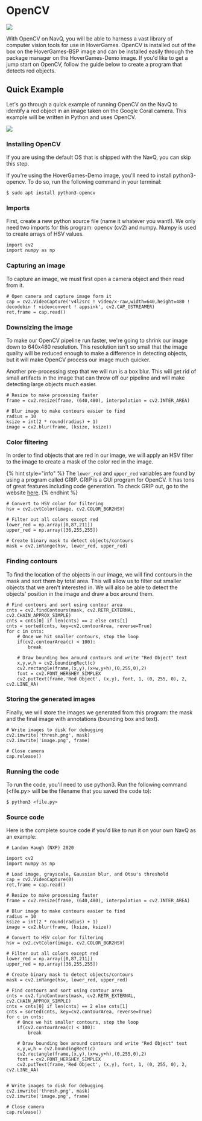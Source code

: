 # OpenCV

![](../.gitbook/assets/image%20%2817%29.png)

With OpenCV on NavQ, you will be able to harness a vast library of computer vision tools for use in HoverGames. OpenCV is installed out of the box on the HoverGames-BSP image and can be installed easily through the package manager on the HoverGames-Demo image. If you'd like to get a jump start on OpenCV, follow the guide below to create a program that detects red objects.

## Quick Example

Let's go through a quick example of running OpenCV on the NavQ to identify a red object in an image taken on the Google Coral camera. This example will be written in Python and uses OpenCV.

![](../.gitbook/assets/image%20%288%29.png)

### Installing OpenCV

If you are using the default OS that is shipped with the NavQ, you can skip this step.

If you're using the HoverGames-Demo image, you'll need to install python3-opencv. To do so, run the following command in your terminal:

```text
$ sudo apt install python3-opencv
```

### Imports

First, create a new python source file \(name it whatever you want!\). We only need two imports for this program: opencv \(cv2\) and numpy. Numpy is used to create arrays of HSV values.

```text
import cv2
import numpy as np
```

### Capturing an image

To capture an image, we must first open a camera object and then read from it.

```text
# Open camera and capture image form it
cap = cv2.VideoCapture('v4l2src ! video/x-raw,width=640,height=480 ! decodebin ! videoconvert ! appsink', cv2.CAP_GSTREAMER)
ret,frame = cap.read()
```

### Downsizing the image

To make our OpenCV pipeline run faster, we're going to shrink our image down to 640x480 resolution. This resolution isn't so small that the image quality will be reduced enough to make a difference in detecting objects, but it will make OpenCV process our image much quicker. 

Another pre-processing step that we will run is a box blur. This will get rid of small artifacts in the image that can throw off our pipeline and will make detecting large objects much easier.

```text
# Resize to make processing faster
frame = cv2.resize(frame, (640,480), interpolation = cv2.INTER_AREA)

# Blur image to make contours easier to find
radius = 10
ksize = int(2 * round(radius) + 1)
image = cv2.blur(frame, (ksize, ksize))
```

### Color filtering

In order to find objects that are red in our image, we will apply an HSV filter to the image to create a mask of the color red in the image.

{% hint style="info" %}
The `lower_red` and `upper_red` variables are found by using a program called GRIP. GRIP is a GUI program for OpenCV. It has tons of great features including code generation. To check GRIP out, go to the website [here](https://wpiroboticsprojects.github.io/GRIP/#/).
{% endhint %}

```text
# Convert to HSV color for filtering
hsv = cv2.cvtColor(image, cv2.COLOR_BGR2HSV)

# Filter out all colors except red
lower_red = np.array([0,87,211])
upper_red = np.array([36,255,255])

# Create binary mask to detect objects/contours
mask = cv2.inRange(hsv, lower_red, upper_red)
```

### Finding contours

To find the location of the objects in our image, we will find contours in the mask and sort them by total area. This will allow us to filter out smaller objects that we aren't interested in. We will also be able to detect the objects' position in the image and draw a box around them.

```text
# Find contours and sort using contour area
cnts = cv2.findContours(mask, cv2.RETR_EXTERNAL, cv2.CHAIN_APPROX_SIMPLE)
cnts = cnts[0] if len(cnts) == 2 else cnts[1]
cnts = sorted(cnts, key=cv2.contourArea, reverse=True)
for c in cnts:
    # Once we hit smaller contours, stop the loop
    if(cv2.contourArea(c) < 100):
        break

    # Draw bounding box around contours and write "Red Object" text
    x,y,w,h = cv2.boundingRect(c)
    cv2.rectangle(frame,(x,y),(x+w,y+h),(0,255,0),2)
    font = cv2.FONT_HERSHEY_SIMPLEX
    cv2.putText(frame,'Red Object', (x,y), font, 1, (0, 255, 0), 2, cv2.LINE_AA)
```

### Storing the generated images

Finally, we will store the images we generated from this program: the mask and the final image with annotations \(bounding box and text\).

```text
# Write images to disk for debugging
cv2.imwrite('thresh.png', mask)
cv2.imwrite('image.png', frame)

# Close camera
cap.release()
```

### Running the code

To run the code, you'll need to use python3. Run the following command \(&lt;file.py&gt; will be the filename that you saved the code to\):

```text
$ python3 <file.py>
```

### Source code

Here is the complete source code if you'd like to run it on your own NavQ as an example:

```text
# Landon Haugh (NXP) 2020

import cv2
import numpy as np

# Load image, grayscale, Gaussian blur, and Otsu's threshold
cap = cv2.VideoCapture(0)
ret,frame = cap.read()

# Resize to make processing faster
frame = cv2.resize(frame, (640,480), interpolation = cv2.INTER_AREA)

# Blur image to make contours easier to find
radius = 10
ksize = int(2 * round(radius) + 1)
image = cv2.blur(frame, (ksize, ksize))

# Convert to HSV color for filtering
hsv = cv2.cvtColor(image, cv2.COLOR_BGR2HSV)

# Filter out all colors except red
lower_red = np.array([0,87,211])
upper_red = np.array([36,255,255])

# Create binary mask to detect objects/contours
mask = cv2.inRange(hsv, lower_red, upper_red)

# Find contours and sort using contour area
cnts = cv2.findContours(mask, cv2.RETR_EXTERNAL, cv2.CHAIN_APPROX_SIMPLE)
cnts = cnts[0] if len(cnts) == 2 else cnts[1]
cnts = sorted(cnts, key=cv2.contourArea, reverse=True)
for c in cnts:
    # Once we hit smaller contours, stop the loop
    if(cv2.contourArea(c) < 100):
        break

    # Draw bounding box around contours and write "Red Object" text
    x,y,w,h = cv2.boundingRect(c)
    cv2.rectangle(frame,(x,y),(x+w,y+h),(0,255,0),2)
    font = cv2.FONT_HERSHEY_SIMPLEX
    cv2.putText(frame,'Red Object', (x,y), font, 1, (0, 255, 0), 2, cv2.LINE_AA)
    
    
# Write images to disk for debugging
cv2.imwrite('thresh.png', mask)
cv2.imwrite('image.png', frame)

# Close camera
cap.release()
```

